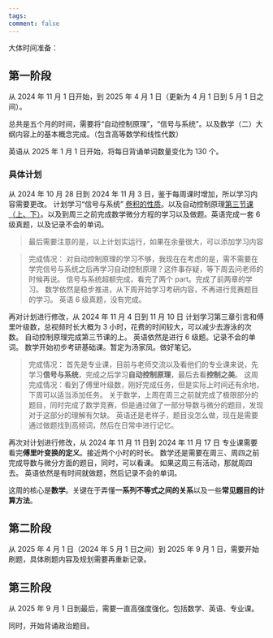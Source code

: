 ```yaml
---
tags: 
comment: false
---
```

大体时间准备：
## 第一阶段

从 2024 年 11 月 1 日开始，到 2025 年 4 月 1 日（更新为 4 月 1 日到 5 月 1 日之间）。

总共是五个月的时间，需要将“自动控制原理”，“信号与系统”。以及数学（二）大纲内容上的基本概念完成。（包含高等数学和线性代数）

英语从 2025 年 1 月 1 日开始，将每日背诵单词数量变化为 130 个。
### 具体计划

从 2024 年 10 月 28 日到 2024 年 11 月 3 日，鉴于每周课时增加，所以学习内容需要更改。
计划学习“信号与系统” [卷积的性质](https://www.bilibili.com/video/BV1g94y1Q76G/?p=12&share_source=copy_web&vd_source=09de6dfb93103e3896cef7bdc4ac7849)。以及自动控制原理[第三节课（上、下）](https://www.bilibili.com/video/BV1F34y1h7so/?p=5&share_source=copy_web&vd_source=09de6dfb93103e3896cef7bdc4ac7849)。以及到周三之前完成数学微分方程的学习以及做题。英语完成一套 6 级真题，以及记录不会的单词。

> 最后需要注意的是，以上计划实运行，如果在余量很大，可以添加学习内容

> 完成情况：
> 对自动控制原理的学习不够，我现在在考虑的是，需不需要在学完信号与系统之后再学习自动控制原理？这件事存疑，等下周去问老师的时候再说。
> 信号与系统超额完成，看完了两个 part。完成了前两章的学习。
> 数学依然是稳步推进，从下周开始学习考研内容，不再进行竞赛题目的学习。
> 英语 6 级真题，没有完成。

再对计划进行修改，从 2024 年 11 月 4 日到 11 月 10 日
计划学习第三章引言和傅里叶级数，总视频时长大概为 3 小时，花费的时间较大，可以减少去游泳的次数。
自动控制原理完成第三节课的上。
英语依然是进行 6 级题。记录不会的单词。
数学开始初步考研基础课。暂定为汤家凤。做好笔记。

>完成情况：
>首先是专业课，目前与老师交流以及看他们的专业课来说，先学习**信号与系统**，完成之后学习**自动控制原理**，最后去看**控制之美**。
>这周完成情况：看到了傅里叶级数，刚好完成任务，但是实际上时间还有余地，下周可以适当添加任务。
>关于数学，上周在周三之前就完成了极限部分的题目，同时完成了数学竞赛，但是通过做了一部分导数与微分的题目，发现对于这部分的理解有欠缺。
>英语还是老样子，题目没怎么做，现在是需要通过做题找到高频词，然后在日常中进行记忆。

再次对计划进行修改，从 2024 年 11 月 11 日到 2024 年 11 月 17 日
专业课需要看完**傅里叶变换的定义**。接近两个小时的时长。
数学还是需要在周三、周四之前完成导数与微分方面的题目，同时，可以看课。
如果这周三有活动，那就周四去。
英语依然是有时间就做题，然后记录不会的单词。

这周的核心是**数学**。关键在于弄懂**一系列不等式之间的关系**以及一些**常见题目的计算方法**。

## 第二阶段

从 2025 年 4 月 1 日（2024 年 5 月 1 日之间）到 2025 年 9 月 1 日，需要开始刷题，具体刷题内容及规划需要再重新记录。

## 第三阶段

从 2025 年 9 月 1 日到最后，需要一直高强度强化。包括数学、英语、专业课。

同时，开始背诵政治题目。
